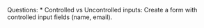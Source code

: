 Questions: * Controlled vs Uncontrolled inputs: Create a form with controlled input fields (name, email).
